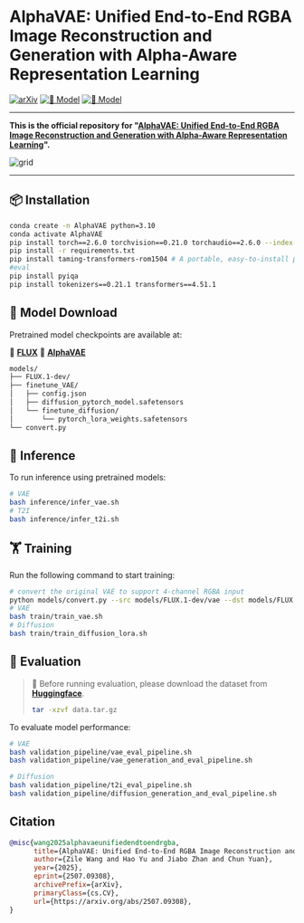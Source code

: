 # AlphaVAE: Unified End-to-End RGBA Image Reconstruction and Generation with Alpha-Aware Representation Learning
[![arXiv](https://img.shields.io/badge/arXiv-2503.10522-brightgreen.svg?style=flat-square)](https://arxiv.org/abs/2507.09308)
[![🤗 Model](https://img.shields.io/badge/%F0%9F%A4%97%20Hugging%20Face-Model-blue)](https://huggingface.co/o0o0o00o0/AlphaVAE/tree/main)
[![🤗 Model](https://img.shields.io/badge/%F0%9F%A4%97%20Hugging%20Face-Data-blue)](https://huggingface.co/datasets/o0o0o00o0/AlphaTest)

---

**This is the official repository for "[AlphaVAE: Unified End-to-End RGBA Image Reconstruction and Generation with Alpha-Aware Representation Learning](https://arxiv.org/abs/2507.09308)".**

![grid](qualitative_t2i.png)

---

## 📦 Installation

```bash
conda create -n AlphaVAE python=3.10
conda activate AlphaVAE
pip install torch==2.6.0 torchvision==0.21.0 torchaudio==2.6.0 --index-url https://download.pytorch.org/whl/cu124
pip install -r requirements.txt
pip install taming-transformers-rom1504 # A portable, easy-to-install packaging of taming-transformers (CompVis)
#eval
pip install pyiqa
pip install tokenizers==0.21.1 transformers==4.51.1
```

## 🔽 Model Download

Pretrained model checkpoints are available at:

🔗 **[FLUX](https://huggingface.co/black-forest-labs/FLUX.1-dev)**
🔗 **[AlphaVAE](https://huggingface.co/o0o0o00o0/AlphaVAE/tree/main)**

```bash
models/
├── FLUX.1-dev/
├── finetune_VAE/
│   ├── config.json
│   ├── diffusion_pytorch_model.safetensors
│   └── finetune_diffusion/
│       └── pytorch_lora_weights.safetensors
└── convert.py
```

## 🚀 Inference

To run inference using pretrained models:

```bash
# VAE
bash inference/infer_vae.sh
# T2I
bash inference/infer_t2i.sh
```

## 🏋️ Training

Run the following command to start training:

```bash
# convert the original VAE to support 4-channel RGBA input
python models/convert.py --src models/FLUX.1-dev/vae --dst models/FLUX.1-dev/rgba_vae
# VAE
bash train/train_vae.sh
# Diffusion
bash train/train_diffusion_lora.sh
```

## 🧪 Evaluation

> 📂 Before running evaluation, please download the dataset from **[Huggingface](https://huggingface.co/datasets/o0o0o00o0/AlphaTest)**.
>
> ```bash
> tar -xzvf data.tar.gz
> ```

To evaluate model performance:

```bash
# VAE
bash validation_pipeline/vae_eval_pipeline.sh
bash validation_pipeline/vae_generation_and_eval_pipeline.sh

# Diffusion
bash validation_pipeline/t2i_eval_pipeline.sh
bash validation_pipeline/diffusion_generation_and_eval_pipeline.sh
```

## Citation
```bibtex
@misc{wang2025alphavaeunifiedendtoendrgba,
      title={AlphaVAE: Unified End-to-End RGBA Image Reconstruction and Generation with Alpha-Aware Representation Learning}, 
      author={Zile Wang and Hao Yu and Jiabo Zhan and Chun Yuan},
      year={2025},
      eprint={2507.09308},
      archivePrefix={arXiv},
      primaryClass={cs.CV},
      url={https://arxiv.org/abs/2507.09308}, 
}
```
